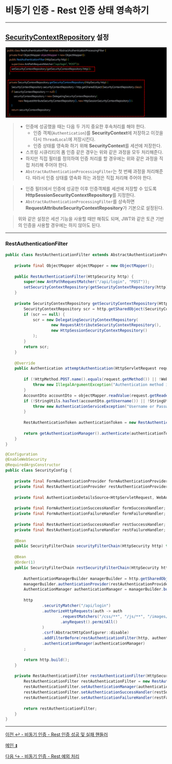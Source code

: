 # 비동기 인증 - Rest 인증 상태 영속하기

---

## [SecurityContextRepository](https://github.com/genesis12345678/TIL/blob/main/Spring/security/security/AuthenticationPersistence/ContextRepository.md) 설정

![img.png](img.png)

> - 인증에 성공했을 때는 다음 두 가지 중요한 후속처리를 해야 한다.
>   - 인증 객체(`Authentication`)를 **SecurityContext**에 저장하고 이것을 다시 `ThreadLocal`에 저장시킨다.
>   - 인증 상태를 영속화 하기 위해 **SecurityContext**를 세션에 저장한다.
> - 스프링 시큐리티의 폼 인증 같은 경우는 위와 같은 과정을 모두 처리해준다.
> - 하지만 직접 필터를 정의하여 인증 처리를 할 경우에는 위와 같은 과정을 직접 처리해 주어야 한다.
> - `AbstractAuthenticationProcessingFilter`는 첫 번째 과정을 처리해준다. 따라서 인증 상태를 영속화 하는 과정은 직접 처리해 주어야 한다.

> - 인증 필터에서 인증에 성공한 이후 인증객체를 세션에 저장할 수 있도록 **HttpSessionSecurityContextRepository**를 지정한다.
> - `AbstractAuthenticationProcessingFilter`를 상속하면 **RequestAttributeSecurityContextRepository**가 기본으로 설정된다.

> 위와 같은 설정은 세션 기능을 사용할 때만 해줘도 되며, JWT와 같은 토큰 기반의 인증을 사용할 경우에는 하지 않아도 된다.

---

### RestAuthenticationFilter

```java
public class RestAuthenticationFilter extends AbstractAuthenticationProcessingFilter {

    private final ObjectMapper objectMapper = new ObjectMapper();

    public RestAuthenticationFilter(HttpSecurity http) {
        super(new AntPathRequestMatcher("/api/login", "POST"));
        setSecurityContextRepository(getSecurityContextRepository(http));
    }

    private SecurityContextRepository getSecurityContextRepository(HttpSecurity http) {
        SecurityContextRepository scr = http.getSharedObject(SecurityContextRepository.class);
        if (scr == null) {
            scr = new DelegatingSecurityContextRepository(
                    new RequestAttributeSecurityContextRepository(),
                    new HttpSessionSecurityContextRepository()
            );
        }
        return scr;
    }

    @Override
    public Authentication attemptAuthentication(HttpServletRequest request, HttpServletResponse response) throws AuthenticationException, IOException, ServletException {

        if (!HttpMethod.POST.name().equals(request.getMethod()) || !WebUtil.isAjax(request)) {
            throw new IllegalArgumentException("Authentication method is not supported");
        }
        AccountDto accountDto = objectMapper.readValue(request.getReader(), AccountDto.class);
        if (!StringUtils.hasText(accountDto.getUsername()) || !StringUtils.hasText(accountDto.getPassword())) {
            throw new AuthenticationServiceException("Username or Password is not provided");
        }

        RestAuthenticationToken authenticationToken = new RestAuthenticationToken(accountDto.getUsername(), accountDto.getPassword());

        return getAuthenticationManager().authenticate(authenticationToken);
    }
}
```

```java
@Configuration
@EnableWebSecurity
@RequiredArgsConstructor
public class SecurityConfig {

    private final FormAuthenticationProvider formAuthenticationProvider;
    private final RestAuthenticationProvider restAuthenticationProvider;

    private final AuthenticationDetailsSource<HttpServletRequest, WebAuthenticationDetails> authenticationDetailsSource;

    private final FormAuthenticationSuccessHandler formSuccessHandler;
    private final FormAuthenticationFailureHandler formFailureHandler;

    private final RestAuthenticationSuccessHandler restSuccessHandler;
    private final RestAuthenticationFailureHandler restFailureHandler;

    @Bean
    public SecurityFilterChain securityFilterChain(HttpSecurity http) throws Exception{...}

    @Bean
    @Order(1)
    public SecurityFilterChain restSecurityFilterChain(HttpSecurity http) throws Exception {

        AuthenticationManagerBuilder managerBuilder = http.getSharedObject(AuthenticationManagerBuilder.class);
        managerBuilder.authenticationProvider(restAuthenticationProvider);
        AuthenticationManager authenticationManager = managerBuilder.build();

        http
                .securityMatcher("/api/login")
                .authorizeHttpRequests(auth -> auth
                        .requestMatchers("/css/**", "/js/**", "/images/**", "/webjars/**", "/favicon.*", "/*/icon-*").permitAll() //정적 자원 관리
                        .anyRequest().permitAll()
                )
                .csrf(AbstractHttpConfigurer::disable)
                .addFilterBefore(restAuthenticationFilter(http, authenticationManager), UsernamePasswordAuthenticationFilter.class)
                .authenticationManager(authenticationManager)
        ;

        return http.build();
    }

    private RestAuthenticationFilter restAuthenticationFilter(HttpSecurity http, AuthenticationManager authenticationManager) {
        RestAuthenticationFilter restAuthenticationFilter = new RestAuthenticationFilter(http);
        restAuthenticationFilter.setAuthenticationManager(authenticationManager);
        restAuthenticationFilter.setAuthenticationSuccessHandler(restSuccessHandler);
        restAuthenticationFilter.setAuthenticationFailureHandler(restFailureHandler);

        return restAuthenticationFilter;
    }
}
```

---

[이전 ↩️ - 비동기 인증 - Rest 인증 성공 및 실패 핸들러](https://github.com/genesis12345678/TIL/blob/main/Spring/security/security/Projects/%EB%B9%84%EB%8F%99%EA%B8%B0_%EC%9D%B8%EC%A6%9D/%EC%9D%B8%EC%A6%9D%ED%95%B8%EB%93%A4%EB%9F%AC/Main.md)

[메인 ⏫](https://github.com/genesis12345678/TIL/blob/main/Spring/security/security/main.md)

[다음 ↪️ - 비동기 인증 - Rest 예외 처리](https://github.com/genesis12345678/TIL/blob/main/Spring/security/security/Projects/%EB%B9%84%EB%8F%99%EA%B8%B0_%EC%9D%B8%EC%A6%9D/%EC%98%88%EC%99%B8%EC%B2%98%EB%A6%AC/Main.md)